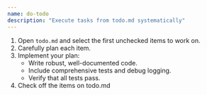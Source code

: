 ```yaml
---
name: do-todo
description: "Execute tasks from todo.md systematically"
---
```


1. Open `todo.md` and select the first unchecked items to work on.
2. Carefully plan each item.
3. Implement your plan:
   - Write robust, well-documented code.
   - Include comprehensive tests and debug logging.
   - Verify that all tests pass.
4. Check off the items on todo.md
